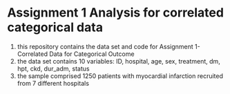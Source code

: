 # Assignment 1 Analysis for correlated categorical data
1. this repository contains the data set and code for Assignment 1- Correlated Data for Categorical Outcome
2. the data set contains 10 variables: ID, hospital, age, sex, treatment, dm, hpt, ckd, dur_adm, status
3. the sample comprised 1250 patients with myocardial infarction recruited from 7 different hospitals
